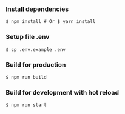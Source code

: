 ### Install dependencies
```
$ npm install # Or $ yarn install
```

### Setup file .env 
```
$ cp .env.example .env
```

### Build for production
```
$ npm run build
```

### Build for development with hot reload
```
$ npm run start
```
